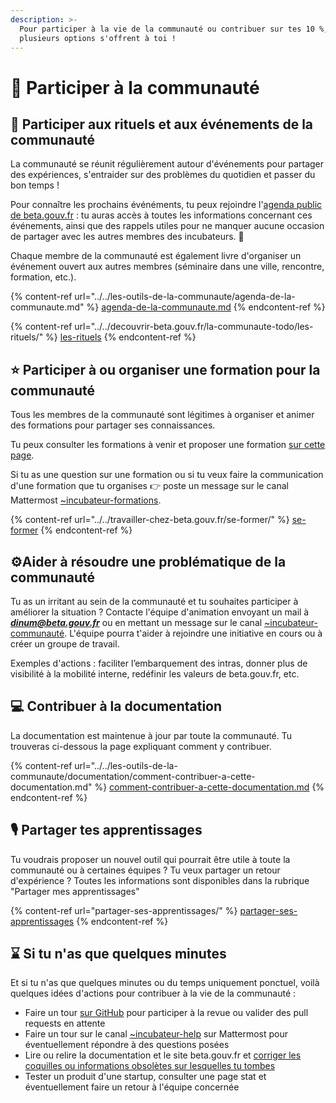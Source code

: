 ```yaml
---
description: >-
  Pour participer à la vie de la communauté ou contribuer sur tes 10 %,
  plusieurs options s'offrent à toi !
---
```


# 🤝 Participer à la communauté

## **🎉 Participer aux rituels et aux événements de la communauté**

La communauté se réunit régulièrement autour d'événements pour partager des expériences, s'entraider sur des problèmes du quotidien et passer du bon temps !

Pour connaître les prochains événéments, tu peux rejoindre l'[agenda public de beta.gouv.fr](https://calendar.google.com/calendar/u/0/embed?src=0ieonqap1r5jeal5ugeuhoovlg@group.calendar.google.com\&ctz=Europe/Paris) : tu auras accès à toutes les informations concernant ces événements, ainsi que des rappels utiles pour ne manquer aucune occasion de partager avec les autres membres des incubateurs. 📅

Chaque membre de la communauté est également livre d'organiser un événement ouvert aux autres membres (séminaire dans une ville, rencontre, formation, etc.).

{% content-ref url="../../les-outils-de-la-communaute/agenda-de-la-communaute.md" %}
[agenda-de-la-communaute.md](../../les-outils-de-la-communaute/agenda-de-la-communaute.md)
{% endcontent-ref %}

{% content-ref url="../../decouvrir-beta.gouv.fr/la-communaute-todo/les-rituels/" %}
[les-rituels](../../decouvrir-beta.gouv.fr/la-communaute-todo/les-rituels/)
{% endcontent-ref %}

## **⭐️ Participer à ou organiser une formation pour la communauté**

Tous les membres de la communauté sont légitimes à organiser et animer des formations pour partager ses connaissances.

Tu peux consulter les formations à venir et proposer une formation [sur cette page](https://doc.incubateur.net/communaute/travailler-a-beta-gouv/se-former/les-formations-a-venir).

Si tu as une question sur une formation ou si tu veux faire la communication d'une formation que tu organises 👉 poste un message sur le canal Mattermost [\~incubateur-formations](https://mattermost.incubateur.net/betagouv/channels/incubateur-formations).

{% content-ref url="../../travailler-chez-beta.gouv.fr/se-former/" %}
[se-former](../../travailler-chez-beta.gouv.fr/se-former/)
{% endcontent-ref %}

## ⚙️**Aider à résoudre une problématique de la communauté**

Tu as un irritant au sein de la communauté et tu souhaites participer à améliorer la situation ? Contacte l'équipe d'animation envoyant un mail à _**dinum@beta.gouv.fr**_ ou en mettant un message sur le canal [\~incubateur-communauté](https://mattermost.incubateur.net/betagouv/channels/incubateur-communautexp). L'équipe pourra t'aider à rejoindre une initiative en cours ou à créer un groupe de travail.

Exemples d'actions : faciliter l’embarquement des intras, donner plus de visibilité à la mobilité interne, redéfinir les valeurs de beta.gouv.fr, etc.

## 💻 **Contribuer à la documentation**

La documentation est maintenue à jour par toute la communauté. Tu trouveras ci-dessous la page expliquant comment y contribuer.

{% content-ref url="../../les-outils-de-la-communaute/documentation/comment-contribuer-a-cette-documentation.md" %}
[comment-contribuer-a-cette-documentation.md](../../les-outils-de-la-communaute/documentation/comment-contribuer-a-cette-documentation.md)
{% endcontent-ref %}

## 🎙️ **Partager tes apprentissages**

Tu voudrais proposer un nouvel outil qui pourrait être utile à toute la communauté ou à certaines équipes ? Tu veux partager un retour d'expérience ? Toutes les informations sont disponibles dans la rubrique "Partager mes apprentissages"&#x20;

{% content-ref url="partager-ses-apprentissages/" %}
[partager-ses-apprentissages](partager-ses-apprentissages/)
{% endcontent-ref %}

## ⌛ **Si tu n'as que quelques minutes**

Et si tu n'as que quelques minutes ou du temps uniquement ponctuel, voilà quelques idées d'actions pour contribuer à la vie de la communauté :

* Faire un tour [sur GitHub](https://github.com/betagouv/beta.gouv.fr/pulls) pour participer à la revue ou valider des pull requests en attente
* Faire un tour sur le canal [\~incubateur-help](https://mattermost.incubateur.net/betagouv/channels/incubateur-help) sur Mattermost pour éventuellement répondre à des questions posées
* Lire ou relire la documentation et le site beta.gouv.fr et [corriger les coquilles ou informations obsolètes sur lesquelles tu tombes](./#contribuer-a-la-documentation)
* Tester un produit d'une startup, consulter une page stat et éventuellement faire un retour à l'équipe concernée


